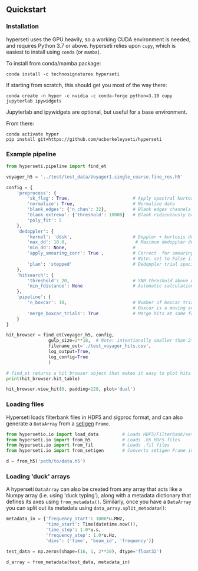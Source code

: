 ## Quickstart

### Installation

hyperseti uses the GPU heavily, so a working CUDA environment is needed, and
requires Python 3.7 or above.  hyperseti relies upon `cupy`, which is easiest to install using `conda` (or `mamba`). 

To install from conda/mamba package:

```
conda install -c technosignatures hyperseti
```

If starting from scratch, this should get you most of the way there:

```
conda create -n hyper -c nvidia -c conda-forge python=3.10 cupy jupyterlab ipywidgets
```

Jupyterlab and ipywidgets are optional, but useful for a base environment.

From there:

```
conda activate hyper
pip install git+https://github.com/ucberkeleyseti/hyperseti
```


### Example pipeline

```python
from hyperseti.pipeline import find_et

voyager_h5 = '../test/test_data/Voyager1.single_coarse.fine_res.h5'

config = {
    'preprocess': {
        'sk_flag': True,                        # Apply spectral kurtosis flagging
        'normalize': True,                      # Normalize data
        'blank_edges': {'n_chan': 32},          # Blank edges channels
        'blank_extrema': {'threshold': 10000}   # Blank ridiculously bright signals before search
        'poly_fit': 5                     
    },
    'dedoppler': {
        'kernel': 'ddsk',                       # Doppler + kurtosis doppler (ddsk)
        'max_dd': 10.0,                          # Maximum dedoppler delay, 5 Hz/s
        'min_dd': None,                         # 
        'apply_smearing_corr': True ,           # Correct  for smearing within dedoppler kernel 
                                                # Note: set to False if using multiple boxcars 
        'plan': 'stepped'                       # Dedoppler trial spacing plan (stepped = less memory)
    },
    'hitsearch': {
        'threshold': 20,                        # SNR threshold above which to consider a hit
        'min_fdistance': None                   # Automatic calculation of min. channel spacing between hits
    },
    'pipeline': {
        'n_boxcar': 10,                         # Number of boxcar trials to apply (10 stages, 2^10 channels)
                                                # Boxcar is a moving average to compensate for smearing / broadband
        'merge_boxcar_trials': True             # Merge hits at same frequency that are found in multiple boxcars
    }
}

hit_browser = find_et(voyager_h5, config, 
                gulp_size=2**18,  # Note: intentionally smaller than 2**20 to test slice offset
                filename_out='./test_voyager_hits.csv',
                log_output=True,
                log_config=True
                )

# find_et returns a hit browser object that makes it easy to plot hits 
print(hit_browser.hit_table)

hit_browser.view_hit(0, padding=128, plot='dual')
```

### Loading files

Hyperseti loads filterbank files in HDF5 and sigproc format, and can also generate a `DataArray` from a [setigen](https://github.com/bbrzycki/setigen) `Frame`. 

```python
from hypersetio.io import load_data         # Loads HDF5/Filterbank/setigen
from hyperseti.io import from_h5            # Loads .h5 HDF5 files
from hyperseti.io import from_fil           # Loads .fil files
from hyperseti.io import from_setigen       # Converts setigen Frame into DataArray

d = from_h5('path/to/data.h5')
```

### Loading 'duck' arrays

A hyperseti `DataArray` can also be created from any array that acts like a Numpy array (i.e. using 'duck typing'), along with a metadata dictionary that defines its axes using `from_metadata()`. Similarly, once you have a `DataArray` you can split out its metadata using
`data_array.split_metadata()`:

```python
metadata_in = {'frequency_start': 1000*u.MHz,
               'time_start': Time(datetime.now()),
               'time_step': 1.0*u.s, 
               'frequency_step': 1.0*u.Hz,
               'dims': ('time', 'beam_id', 'frequency')}

test_data = np.zeros(shape=(16, 1, 2**20), dtype='float32')

d_array = from_metadata(test_data, metadata_in)
```